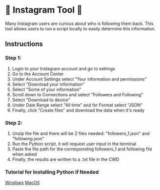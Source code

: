 # :iphone: Instagram Tool :iphone:

Many Instagram users are curious about who is following them back. This tool allows users to run a script locally to easily determine this information.

## Instructions

### Step 1:
1. Login to your Instagram account and go to settings
2. Go to the Account Center
3. Under Account Settings select "Your information and permissions"
4. Select "Download your information"
5. Select "Some of your information"
6. Scroll down to Connections and select "Followers and Following"
7. Select "Download to device"
8. Under Date Range select "All time" and for Format select "JSON"
9. Finally, click "Create files" and download the data when it's ready

### Step 2:
1. Unzip the file and there will be 2 files needed: "followers_1.json" and "following.json"
2. Run the Python script, it will request user input in the terminal
3. Paste the file path for the corresponding followers_1 and following file when asked
4. Finally, the results are written to a .txt file in the CWD

### Tutorial for Installing Python if Needed
[Windows](https://www.geeksforgeeks.org/how-to-install-python-on-windows)
[MacOS](https://www.geeksforgeeks.org/how-to-download-and-install-python-latest-version-on-macos-mac-os-x)

